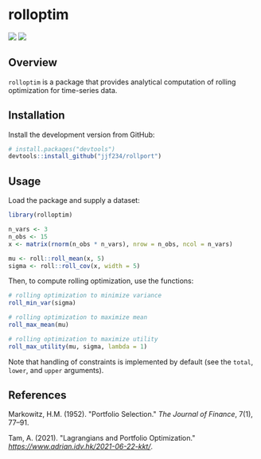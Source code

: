 # rolloptim

[![](https://github.com/jjf234/rollport/actions/workflows/check-standard.yaml/badge.svg)](https://github.com/jjf234/rollport/actions/workflows/check-standard.yaml)
[![](https://codecov.io/gh/jjf234/rollport/graph/badge.svg)](https://app.codecov.io/github/jjf234/rollport)

## Overview

`rolloptim` is a package that provides analytical computation of rolling optimization for time-series data.

## Installation

Install the development version from GitHub:

``` r
# install.packages("devtools")
devtools::install_github("jjf234/rollport")
```

## Usage

Load the package and supply a dataset:

``` r
library(rolloptim)

n_vars <- 3
n_obs <- 15
x <- matrix(rnorm(n_obs * n_vars), nrow = n_obs, ncol = n_vars)

mu <- roll::roll_mean(x, 5)
sigma <- roll::roll_cov(x, width = 5)
```
Then, to compute rolling optimization, use the functions:

```r
# rolling optimization to minimize variance
roll_min_var(sigma)

# rolling optimization to maximize mean
roll_max_mean(mu)

# rolling optimization to maximize utility
roll_max_utility(mu, sigma, lambda = 1)
```

Note that handling of constraints is implemented by default (see the `total`, `lower`, and `upper` arguments).

## References

Markowitz, H.M. (1952). "Portfolio Selection." *The Journal of Finance*, 7(1), 77–91.

Tam, A. (2021). "Lagrangians and Portfolio Optimization." *https://www.adrian.idv.hk/2021-06-22-kkt/*.